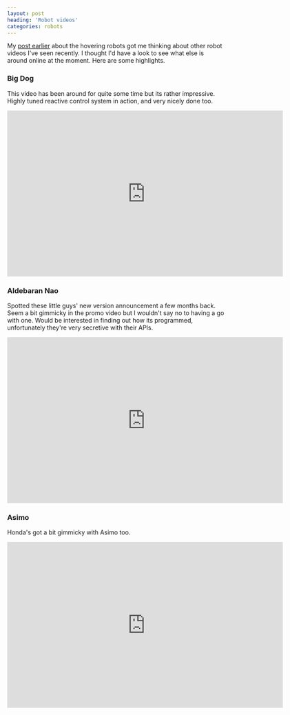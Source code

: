 ```yaml
---
layout: post
heading: 'Robot videos'
categories: robots
---
```


My [post earlier](http://www.chris-alexander.co.uk/5430) about the hovering robots got me thinking about other robot videos I've seen recently. I thought I'd have a look to see what else is around online at the moment. Here are some highlights.

### Big Dog

This video has been around for quite some time but its rather impressive. Highly tuned reactive control system in action, and very nicely done too.

<span class="youtube"><iframe title="YouTube video player" class="youtube-player" type="text/html" width="640" height="385" src="http://www.youtube.com/embed/W1czBcnX1Ww?wmode=transparent&amp;fs=1&amp;hl=en&amp;modestbranding=1&amp;iv_load_policy=3&amp;showsearch=0&amp;rel=0&amp;theme=dark&amp;hd=1" frameborder="0" allowfullscreen=""></iframe></span>

### Aldebaran Nao

Spotted these little guys' new version announcement a few months back. Seem a bit gimmicky in the promo video but I wouldn't say no to having a go with one. Would be interested in finding out how its programmed, unfortunately they're very secretive with their APIs.

<span class="youtube"><iframe title="YouTube video player" class="youtube-player" type="text/html" width="640" height="385" src="http://www.youtube.com/embed/rSKRgasUEko?wmode=transparent&amp;fs=1&amp;hl=en&amp;modestbranding=1&amp;iv_load_policy=3&amp;showsearch=0&amp;rel=0&amp;theme=dark&amp;hd=1" frameborder="0" allowfullscreen=""></iframe></span>

### Asimo

Honda's got a bit gimmicky with Asimo too.

<span class="youtube"><iframe title="YouTube video player" class="youtube-player" type="text/html" width="640" height="385" src="http://www.youtube.com/embed/LuymCZL5aWM?wmode=transparent&amp;fs=1&amp;hl=en&amp;modestbranding=1&amp;iv_load_policy=3&amp;showsearch=0&amp;rel=0&amp;theme=dark&amp;hd=1" frameborder="0" allowfullscreen=""></iframe></span>